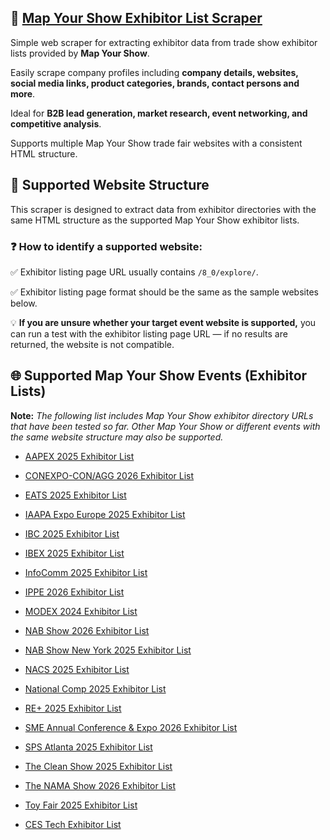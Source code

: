 ## 🤖 [Map Your Show Exhibitor List Scraper](https://apify.com/skython/map-your-show-exhibitor-list-scraper)

Simple web scraper for extracting exhibitor data from trade show exhibitor lists provided by **Map Your Show**. 

Easily scrape company profiles including **company details, websites, social media links, product categories, brands, contact persons and more**. 

Ideal for **B2B lead generation, market research, event networking, and competitive analysis**. 

Supports multiple Map Your Show trade fair websites with a consistent HTML structure.


## 🎯 Supported Website Structure

This scraper is designed to extract data from exhibitor directories with the same HTML structure as the supported Map Your Show exhibitor lists.

### ❓ How to identify a supported website:

✅ Exhibitor listing page URL usually contains `/8_0/explore/`.

✅ Exhibitor listing page format should be the same as the sample websites below.

💡 **If you are unsure whether your target event website is supported,** you can run a test with the exhibitor listing page URL — if no results are returned, the website is not compatible.


## 🌐 Supported Map Your Show Events (Exhibitor Lists)

**Note:** *The following list includes Map Your Show exhibitor directory URLs that have been tested so far. Other Map Your Show or different events with the same website structure may also be supported.*

- [AAPEX 2025 Exhibitor List](https://aapex2025.mapyourshow.com/8_0/explore/exhibitor-gallery.cfm?featured=false)

- [CONEXPO-CON/AGG 2026 Exhibitor List](https://directory.conexpoconagg.com/8_0/explore/exhibitor-gallery.cfm?featured=false)

- [EATS 2025 Exhibitor List](https://eats25.mapyourshow.com/8_0/explore/exhibitor-gallery.cfm?featured=false)

- [IAAPA Expo Europe 2025 Exhibitor List](https://iaapaexpoeurope25.mapyourshow.com/8_0/explore/exhibitor-gallery.cfm?featured=false)

- [IBC 2025 Exhibitor List](https://ibc2025.mapyourshow.com/8_0/explore/exhibitor-gallery.cfm?featured=false)

- [IBEX 2025 Exhibitor List](https://ibex25.mapyourshow.com/8_0/explore/exhibitor-gallery.cfm?featured=false)

- [InfoComm 2025 Exhibitor List](https://infocomm25.mapyourshow.com/8_0/explore/exhibitor-gallery.cfm?featured=false)

- [IPPE 2026 Exhibitor List](https://ippe26.mapyourshow.com/8_0/explore/exhibitor-gallery.cfm?featured=false)

- [MODEX 2024 Exhibitor List](https://mx2024.mapyourshow.com/8_0/explore/exhibitor-gallery.cfm?featured=false)

- [NAB Show 2026 Exhibitor List](https://nab26.mapyourshow.com/8_0/explore/exhibitor-gallery.cfm?featured=false)

- [NAB Show New York 2025 Exhibitor List](https://nabny25.mapyourshow.com/8_0/explore/exhibitor-gallery.cfm?featured=false)

- [NACS 2025 Exhibitor List](https://nacs25.mapyourshow.com/8_0/explore/exhibitor-gallery.cfm?featured=false)

- [National Comp 2025 Exhibitor List](https://comp2025.mapyourshow.com/8_0/explore/exhibitor-gallery.cfm?featured=false)

- [RE+ 2025 Exhibitor List](https://re25.mapyourshow.com/8_0/explore/exhibitor-gallery.cfm?featured=false)

- [SME Annual Conference & Expo 2026 Exhibitor List](https://sme26.mapyourshow.com/8_0/explore/exhibitor-gallery.cfm?featured=false)

- [SPS Atlanta 2025 Exhibitor List](https://spsatlanta25.mapyourshow.com/8_0/explore/exhibitor-gallery.cfm?featured=false)

- [The Clean Show 2025 Exhibitor List](https://clean2025.mapyourshow.com/8_0/explore/exhibitor-gallery.cfm?featured=false)

- [The NAMA Show 2026 Exhibitor List](https://nama26.mapyourshow.com/8_0/explore/exhibitor-gallery.cfm?featured=false)

- [Toy Fair 2025 Exhibitor List](https://tfny2025.mapyourshow.com/8_0/explore/exhibitor-gallery.cfm?featured=false)

- [CES Tech Exhibitor List](https://exhibitors.ces.tech/8_0/explore/exhibitor-gallery.cfm?featured=false)